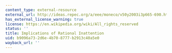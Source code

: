 ```yaml
---
content_type: external-resource
external_url: http://ideas.repec.org/a/eee/moneco/v50y2003i3p665-690.html
has_external_license_warning: true
license: https://en.wikipedia.org/wiki/All_rights_reserved
status: ''
title: Implications of Rational Inattention
uid: b9096a73-2d6e-4b70-8777-b2913c40a5e0
wayback_url: ''
---
```

